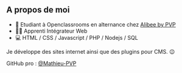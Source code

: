 ## A propos de moi
- 👔 Etudiant à Openclassrooms en alternance chez [Alibee by PVP](https://alibee.fr)
- 👨‍🎓 Apprenti Intégrateur Web
- 💻 HTML / CSS / Javascript / PHP / Nodejs / SQL

Je développe des sites internet ainsi que des plugins pour CMS. 😉

GitHub pro : [@Mathieu-PVP](https://github.com/Mathieu-PVP)
